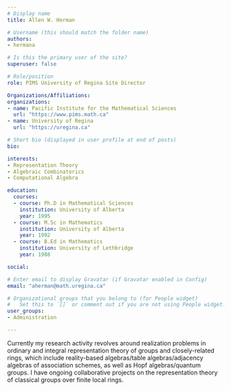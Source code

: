 ```yaml
---
# Display name
title: Allen W. Herman

# Username (this should match the folder name)
authors:
- hermana

# Is this the primary user of the site?
superuser: false

# Role/position
role: PIMS University of Regina Site Director

Organizations/Affiliations:
organizations:
- name: Pacific Institute for the Mathematical Sciences
  url: "https://www.pims.math.ca"
- name: University of Regina
  url: "https://uregina.ca"

# Short bio (displayed in user profile at end of posts)
bio: 

interests:
- Representation Theory
- Algebraic Combinatorics
- Computational Algebra

education:
  courses:
  - course: Ph.D in Mathematical Sciences
    institution: University of Alberta
    year: 1995
  - course: M.Sc in Mathematics
    institution: University of Alberta
    year: 1992
  - course: B.Ed in Mathematics
    institution: University of Lethbridge
    year: 1988

social:

# Enter email to display Gravatar (if Gravatar enabled in Config)
email: "aherman@math.uregina.ca"

# Organizational groups that you belong to (for People widget)
#   Set this to `[]` or comment out if you are not using People widget.
user_groups:
- Administration

---
```

Currently my research activity revolves around realization problems in ordinary
and integral representation theory of groups and closely-related rings, which
include reality-based algebras/table algebras/adjacency algebras of association
schemes, as well as Hopf algebras/quantum groups. I have ongoing collaborative
projects on the representation theory of classical groups over finite local
rings.
